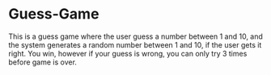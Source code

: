 # Guess-Game
This is a guess game where the user guess a number between
1 and 10, and the system generates a random number between
1 and 10, if the user gets it right. You win, however 
if your guess is wrong, you can only try 3 times before
game is over.
